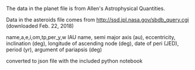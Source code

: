 The data in the planet file is from Allen's Astrophysical Quantities.

Data in the asteroids file comes from http://ssd.jpl.nasa.gov/sbdb_query.cgi
(downloaded Feb. 22, 2018)

name,a,e,i,om,tp,per_y,w
IAU name, semi major axis (au), eccentricity, inclination (deg), longitude of ascending node (deg), date of peri (JED), period (yr), argument of pariapsis (deg)

converted to json file with the included python notebook
